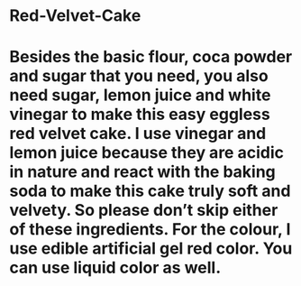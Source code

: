 # Red-Velvet-Cake
# Besides the basic flour, coca powder and sugar that you need, you also need sugar, lemon juice and white vinegar to make this easy eggless red velvet cake. I use vinegar and lemon juice because they are acidic in nature and react with the baking soda to make this cake truly soft and velvety. So please don’t skip either of these ingredients. For the colour, I use edible artificial gel red color. You can use liquid color as well.
